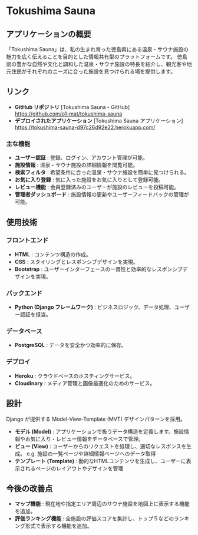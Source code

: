 # Tokushima Sauna 

## アプリケーションの概要
「Tokushima Sauna」は、私の生まれ育った徳島県にある温泉・サウナ施設の魅力を広く伝えることを目的とした情報共有型のプラットフォームです。
徳島県の豊かな自然や文化と調和した温泉・サウナ施設の特長を紹介し、観光客や地元住民がそれぞれのニーズに合った施設を見つけられる場を提供します。

## リンク 
- **GitHub リポジトリ**
[Tokushima Sauna - GitHub]　　https://github.com/o1-mat/tokushima-sauna
- **デプロイされたアプリケーション**
[Tokushima Sauna アプリケーション]　　https://tokushima-sauna-d97c26d92e22.herokuapp.com/

### 主な機能
- **ユーザー認証** : 登録、ログイン、アカウント管理が可能。
- **施設情報** : 温泉・サウナ施設の詳細情報を閲覧可能。
- **検索フィルタ** : 希望条件に合った温泉・サウナ施設を簡単に見つけられる。
- **お気に入り登録** : 気に入った施設をお気に入りとして登録可能。
- **レビュー機能** : 会員登録済みのユーザーが施設のレビューを投稿可能。
- **管理者ダッシュボード** : 施設情報の更新やユーザーフィードバックの管理が可能。

## 使用技術
### フロントエンド
- **HTML** : コンテンツ構造の作成。
- **CSS** : スタイリングとレスポンシブデザインを実現。
- **Bootstrap** : ユーザーインターフェースの一貫性と効率的なレスポンシブデザインを実現。
### バックエンド
- **Python (Django フレームワーク)** : ビジネスロジック、データ処理、ユーザー認証を担当。
### データベース
- **PostgreSQL** : データを安全かつ効率的に保存。

### デプロイ
- **Heroku** : クラウドベースのホスティングサービス。
- **Cloudinary** : メディア管理と画像最適化のためのサービス。

## 設計
Django が提供する Model-View-Template (MVT) デザインパターンを採用。
- **モデル (Model)** : アプリケーションで扱うデータ構造を定義します。施設情報やお気に入り・レビュー情報をデータベースで管理。
- **ビュー (View)** : ユーザーからのリクエストを処理し、適切なレスポンスを生成。
e.g. 施設の一覧ページや詳細情報ページへのデータ取得
- **テンプレート (Template)** : 動的なHTMLコンテンツを生成し、ユーザーに表示されるページのレイアウトやデザインを管理

## 今後の改善点
- **マップ機能** : 現在地や指定エリア周辺のサウナ施設を地図上に表示する機能を追加。
- **評価ランキング機能** : 全施設の評価スコアを集計し、トップ５などのランキング形式で表示する機能を追加。
